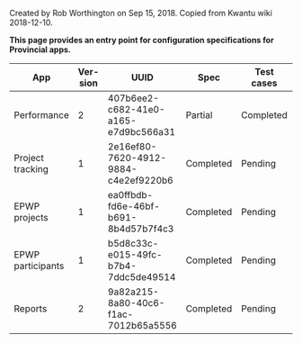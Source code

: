 Created by Rob Worthington on Sep 15, 2018. Copied from Kwantu wiki 2018-12-10.

**This page provides an entry point for configuration specifications for Provincial apps.**

|App |Ver-sion |UUID |Spec |Test cases |User guide |Adoption name |Demo data |Marketing |Status |Next action|
|----|--------|-----|-----|-----------|-----------|--------------|----------|----------|-------|-----------|
|Performance|2 |407b6ee2-c682-41e0-a165-e7d9bc566a31 |Partial |Completed |Partial |Pending |Pending |Pending |Ready |Set up demo data |
|Project tracking |1 |2e16ef80-7620-4912-9884-c4e2ef9220b6 |Completed |Pending |Pending |Pending |Pending |Pending |Review |Get monthly progress working |
|EPWP projects|1 |ea0ffbdb-fd6e-46bf-b691-8b4d57b7f4c3 |Completed |Pending |Pending |Pending |Pending |Pending |Ready |None |i
|EPWP participants|1 |b5d8c33c-e015-49fc-b7b4-7ddc5de49514 |Completed |Pending |Pending |Pending |Pending |Pending |Ready |None |
|Reports|2 |9a82a215-8a80-40c6-f1ac-7012b65a5556 |Completed |Pending |Partial |Pending |Pending |Pending |Ready |None


